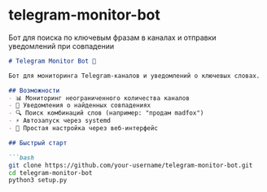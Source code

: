 # telegram-monitor-bot
Бот для поиска по ключевым фразам в каналах и отправки уведомлений при совпадении
```markdown
# Telegram Monitor Bot 🤖

Бот для мониторинга Telegram-каналов и уведомлений о ключевых словах.

## Возможности
- 📊 Мониторинг неограниченного количества каналов
- 🔔 Уведомления о найденных совпадениях
- 🔍 Поиск комбинаций слов (например: "продам madfox")
- ⚡ Автозапуск через systemd
- 📝 Простая настройка через веб-интерфейс

## Быстрый старт

```bash
git clone https://github.com/your-username/telegram-monitor-bot.git
cd telegram-monitor-bot
python3 setup.py
